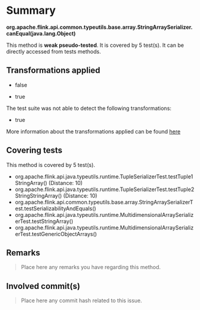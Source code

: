 # Summary
**org.apache.flink.api.common.typeutils.base.array.StringArraySerializer.canEqual(java.lang.Object)**

This method is **weak pseudo-tested**.
It is covered by 5 test(s). It can be directly accessed from tests methods.


## Transformations applied

- false

- true


The test suite was not able to detect the following transformations:
 * true 


More information about the transformations applied can be found [here](https://github.com/STAMP-project/pitest-descartes)

## Covering tests
This method is covered by 5 test(s).
* org.apache.flink.api.java.typeutils.runtime.TupleSerializerTest.testTuple1StringArray() (Distance: 10)
* org.apache.flink.api.java.typeutils.runtime.TupleSerializerTest.testTuple2StringStringArray() (Distance: 10)
* org.apache.flink.api.common.typeutils.base.array.StringArraySerializerTest.testSerializabilityAndEquals()
* org.apache.flink.api.java.typeutils.runtime.MultidimensionalArraySerializerTest.testStringArray()
* org.apache.flink.api.java.typeutils.runtime.MultidimensionalArraySerializerTest.testGenericObjectArrays()


## Remarks
> Place here any remarks you have regarding this method.

## Involved commit(s)

> Place here any commit hash related to this issue.
